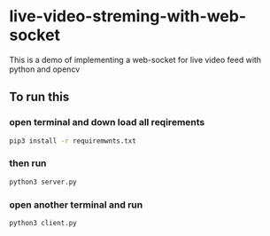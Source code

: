 # live-video-streming-with-web-socket
This is a demo of  implementing a web-socket for live video feed  with python and opencv

## To run this 
### open terminal and down load all reqirements
```bash 
pip3 install -r requiremwnts.txt
```

### then run 
```bash 
python3 server.py
```

### open another terminal and run
```bash
python3 client.py
```
